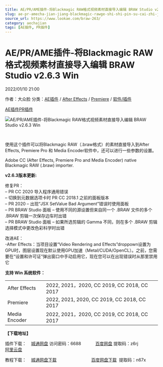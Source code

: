 ```yaml
---
title: AE/PR/AME插件-将Blackmagic RAW格式视频素材直接导入编辑 BRAW Studio v2.6.3 Win
slug: ae-pr-amecha-jian-jiang-blackmagic-rawge-shi-shi-pin-su-cai-zhi-jie-dao-ru-bian-ji-braw-studio-v2-6-3-win
source_url: https://www.lookae.com/braw-263/
category: aechajian
tags: [AE插件, PR插件]
---
```

# AE/PR/AME插件-将Blackmagic RAW格式视频素材直接导入编辑 BRAW Studio v2.6.3 Win

2022/01/10 21:00

作者：大众脸
分类：[AE插件](https://www.lookae.com/after-effects/aechajian/) / [After Effects](https://www.lookae.com/after-effects/) / [Premiere](https://www.lookae.com/qitarjcj/premierezy/) / [软件/插件](https://www.lookae.com/qitarjcj/)

[AE插件](https://www.lookae.com/tag/ae%e6%8f%92%e4%bb%b6/)[PR插件](https://www.lookae.com/tag/pr%e6%8f%92%e4%bb%b6/)

![AE/PR/AME插件-将Blackmagic RAW格式视频素材直接导入编辑 BRAW Studio v2.6.3 Win](https://www.lookae.com/wp-content/uploads/2020/12/BRAWStudio-2.jpg "AE/PR/AME插件-将Blackmagic RAW格式视频素材直接导入编辑 BRAW Studio v2.6.3 Win-LookAE.com")

[﻿﻿﻿](https://cloud.video.taobao.com//play/u/705956171/p/1/e/6/t/1/293345322093.mp4)

使用这个插件可以将Blackmagic RAW（.braw格式）的素材直接导入到After Effects, Premiere Pro 和 Media Encoder软件中，还可以进行一些参数的设置。

Adobe CC (After Effects, Premiere Pro and Media Encoder) native Blackmagic RAW (.braw) importer.

**v2.6.3版本更新:**

修复PR：  
– PR CC 2020 导入程序通用错误  
– 切换到元数据选项卡时 PR CC 2018.1 之前的面板版本  
– PR 2020 – 出现“JSX SetValue Bad Argument”错误时使用面板  
– PR BRAW Studio 面板 – 使用不同的源设置但来自同一个 .BRAW 文件的多个 .BRAW 剪辑一次保存边车时出错  
– PR BRAW Studio 面板 – 如果所选剪辑的 Gamma 不同，则在多个 .BRAW 剪辑选择模式中更改色彩科学时出错

改进AE：  
-After Effects：当项目设置“Video Rendering and Effects”droppown设置为GPU时，图层设置现在默认使用GPU加速（Metal/CUDA/OpenCL）。之前，您需要在“设置和许可证”弹出窗口中手动启用它，现在您可以在出现错误时从那里禁用它

**支持 Win 系统软件：**

|  |  |
| --- | --- |
| After Effects | 2022, 2021，2020, CC 2019, CC 2018, CC 2017 |
| Premiere | 2022, 2021, 2020, CC 2019, CC 2018, CC 2017 |
| Media Encoder | 2022, 2021，2020, CC 2019, CC 2018, CC 2017 |

**【下载地址】**

插件下载：    [城通网盘](https://url70.ctfile.com/f/2827370-534444232-736d5c) 访问密码：6688            [百度网盘](https://pan.baidu.com/s/1GWvuUY8gWF6qHE5Eaz8p0Q?pwd=z6rj) 提取码：z6rj             [阿里云盘](https://www.aliyundrive.com/s/n1BqAzUSdCi)

教程下载：    [城通网盘下载](https://lookae.ctfile.com/fs/680462-362734692)                             [百度网盘下载](https://pan.baidu.com/s/1kqZ5h2YeALqDkNU2-f2fZg)  提取码：n67x
